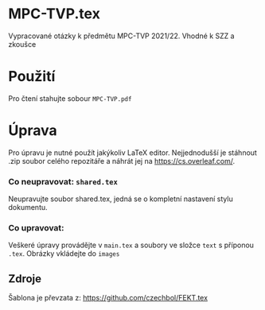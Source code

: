 # MPC-TVP.tex

Vypracované otázky k předmětu MPC-TVP 2021/22.
Vhodné k SZZ a zkoušce

# Použití

Pro čtení stahujte sobour `MPC-TVP.pdf`

# Úprava

Pro úpravu je nutné použít jakýkoliv LaTeX editor.
Nejjednodušší je stáhnout .zip soubor celého repozitáře a náhrát jej na https://cs.overleaf.com/.

### Co neupravovat: `shared.tex`

Neupravujte soubor shared.tex, jedná se o kompletní nastavení stylu dokumentu.

### Co upravovat:

Veškeré úpravy provádějte v `main.tex` a soubory ve složce `text` s příponou `.tex`. Obrázky vkládejte do `images`

## Zdroje

Šablona je převzata z: https://github.com/czechbol/FEKT.tex
